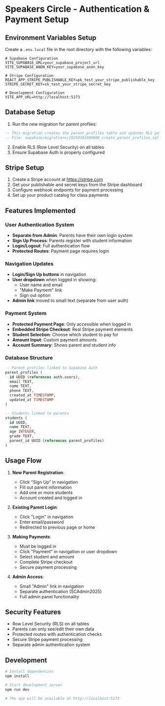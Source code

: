 # Speakers Circle - Authentication & Payment Setup

## Environment Variables Setup

Create a `.env.local` file in the root directory with the following variables:

```env
# Supabase Configuration
VITE_SUPABASE_URL=your_supabase_project_url
VITE_SUPABASE_ANON_KEY=your_supabase_anon_key

# Stripe Configuration
REACT_APP_STRIPE_PUBLISHABLE_KEY=pk_test_your_stripe_publishable_key
STRIPE_SECRET_KEY=sk_test_your_stripe_secret_key

# Development Configuration
VITE_APP_URL=http://localhost:5173
```

## Database Setup

1. Run the new migration for parent profiles:
```sql
-- This migration creates the parent_profiles table and updates RLS policies
-- File: supabase/migrations/20250101000000_create_parent_profiles.sql
```

2. Enable RLS (Row Level Security) on all tables
3. Ensure Supabase Auth is properly configured

## Stripe Setup

1. Create a Stripe account at https://stripe.com
2. Get your publishable and secret keys from the Stripe dashboard
3. Configure webhook endpoints for payment processing
4. Set up your product catalog for class payments

## Features Implemented

### User Authentication System
- **Separate from Admin**: Parents have their own login system
- **Sign Up Process**: Parents register with student information
- **Login/Logout**: Full authentication flow
- **Protected Routes**: Payment page requires login

### Navigation Updates
- **Login/Sign Up buttons** in navigation
- **User dropdown** when logged in showing:
  - User name and email
  - "Make Payment" link
  - Sign out option
- **Admin link** moved to small text (separate from user auth)

### Payment System
- **Protected Payment Page**: Only accessible when logged in
- **Embedded Stripe Checkout**: Real Stripe payment elements
- **Student Selection**: Choose which student to pay for
- **Amount Input**: Custom payment amounts
- **Account Summary**: Shows parent and student info

### Database Structure
```sql
-- Parent profiles linked to Supabase Auth
parent_profiles (
  id UUID (references auth.users),
  email TEXT,
  name TEXT,
  phone TEXT,
  created_at TIMESTAMP,
  updated_at TIMESTAMP
)

-- Students linked to parents
students (
  id UUID,
  name TEXT,
  age INTEGER,
  grade TEXT,
  parent_id UUID (references parent_profiles)
)
```

## Usage Flow

1. **New Parent Registration**:
   - Click "Sign Up" in navigation
   - Fill out parent information
   - Add one or more students
   - Account created and logged in

2. **Existing Parent Login**:
   - Click "Login" in navigation
   - Enter email/password
   - Redirected to previous page or home

3. **Making Payments**:
   - Must be logged in
   - Click "Payment" in navigation or user dropdown
   - Select student and amount
   - Complete Stripe checkout
   - Secure payment processing

4. **Admin Access**:
   - Small "Admin" link in navigation
   - Separate authentication (SCAdmin2025)
   - Full admin panel functionality

## Security Features

- Row Level Security (RLS) on all tables
- Parents can only see/edit their own data
- Protected routes with authentication checks
- Secure Stripe payment processing
- Separate admin authentication system

## Development

```bash
# Install dependencies
npm install

# Start development server
npm run dev

# The app will be available at http://localhost:5173
```
